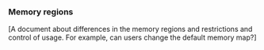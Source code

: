 ### Memory regions

[A document about differences in the memory regions and restrictions and control of usage. For example, can users change the default memory map?]
